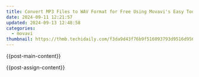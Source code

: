```yaml
---
title: Convert MP3 Files to WAV Format for Free Using Movavi's Easy Tool!
date: 2024-09-11 12:21:57
updated: 2024-09-13 12:48:58
categories:
  - movavi
thumbnail: https://thmb.techidaily.com/f3da9d43f76b9f516093793d9516d9565ec88b7802cbf1d4cc94115fe3f93e52.png
---
```


{{post-main-content}}

<ins class="adsbygoogle"
     style="display:block"
     data-ad-format="autorelaxed"
     data-ad-client="ca-pub-7571918770474297"
     data-ad-slot="1223367746"></ins>

{{post-assign-content}}

<ins class="adsbygoogle"
     style="display:block"
     data-ad-client="ca-pub-7571918770474297"
     data-ad-slot="8358498916"
     data-ad-format="auto"
     data-full-width-responsive="true"></ins>
